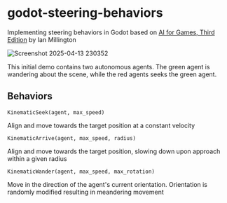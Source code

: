 # godot-steering-behaviors
Implementing steering behaviors in Godot based on [AI for Games, Third Edition](https://www.goodreads.com/book/show/41755104-ai-for-games-third-edition)  by Ian Millington

![Screenshot 2025-04-13 230352](https://github.com/user-attachments/assets/4e6a6d67-fd4e-4fd6-b0b6-e704f6083c40)

This initial demo contains two autonomous agents. The green agent is wandering about the scene, while the red agents seeks the green agent.
## Behaviors

`KinematicSeek(agent, max_speed)` 

Align and move towards the target position at a constant velocity

`KinematicArrive(agent, max_speed, radius)`

Align and move towards the target position, slowing down upon approach within a given radius

`KinematicWander(agent, max_speed, max_rotation)`

Move in the direction of the agent's current orientation. Orientation is randomly modified resulting in meandering movement
